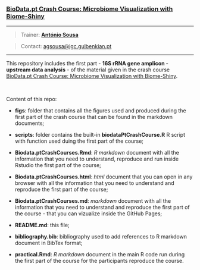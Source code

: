 ### [BioData.pt Crash Course: Microbiome Visualization with Biome-Shiny](https://biodata.pt/event/biodatapt-crash-course-microbiome-visualization-biome-shiny)

---

>Trainer: [**António Sousa**](https://antonioggsousa.github.io)

>Contact: agsousa@igc.gulbenkian.pt

--- 

This repository includes the first part - **16S rRNA gene amplicon - upstream data analysis** - of the material given in the crash course [BioData.pt Crash Course: Microbiome Visualization with Biome-Shiny](https://biodata.pt/event/biodatapt-crash-course-microbiome-visualization-biome-shiny). 

<br>

Content of this repo:

   + **figs**: folder that contains all the figures used and produced during the first part of the crash course that can be found in the markdown documents;
   
   + **scripts**: folder contains the built-in **biodataPtCrashCourse.R** R script with function used duing the first part of the course;
   
   + **Biodata.ptCrashCourses.Rmd**: *R markdown* document with all the information that you need to understand, reproduce and run inside Rstudio the first part of the course;
   
   + **Biodata.ptCrashCourses.html**: *html* document that you can open in any browser with all the information that you need to understand and reproduce the first part of the course;
   
   + **Biodata.ptCrashCourses.md**: *markdown* document with all the information that you need to understand and reproduce the first part of the course - that you can vizualize inside the GitHub Pages;
   
   + **README.md**: this file;
   
   + **bibliography.bib**: bibliography used to add references to R markdown document in BibTex format;
   
   + **practical.Rmd**: *R markdown* document in the main R code run during the first part of the course for the participants reproduce the course.

